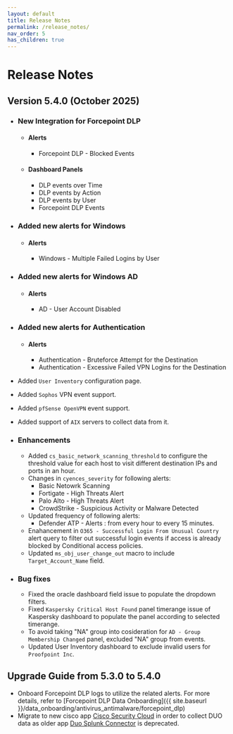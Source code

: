 ```yaml
---
layout: default
title: Release Notes
permalink: /release_notes/
nav_order: 5
has_children: true
---
```


# Release Notes

## Version 5.4.0 (October 2025)

* ### New Integration for Forcepoint DLP
    * #### Alerts
        * Forcepoint DLP - Blocked Events
    * #### Dashboard Panels
        * DLP events over Time
        * DLP events by Action
        * DLP events by User
        * Forcepoint DLP Events

* ### Added new alerts for Windows
    * #### Alerts
        * Windows - Multiple Failed Logins by User

* ### Added new alerts for Windows AD
    * #### Alerts
        * AD - User Account Disabled 

* ### Added new alerts for Authentication
    * #### Alerts
        * Authentication - Bruteforce Attempt for the Destination
        * Authentication - Excessive Failed VPN Logins for the Destination

* Added `User Inventory` configuration page.
* Added `Sophos` VPN event support.
* Added `pfSense OpenVPN` event support.
* Added support of `AIX` servers to collect data from it.

* ### Enhancements
    * Added `cs_basic_network_scanning_threshold` to configure the threshold value for each host to visit different destination IPs and ports in an hour.
    * Changes in `cyences_severity` for following alerts:
        * Basic Netowrk Scanning
        * Fortigate - High Threats Alert 
        * Palo Alto - High Threats Alert
        * CrowdStrike - Suspicious Activity or Malware Detected
    * Updated frequency of following alerts:
        * Defender ATP - Alerts : from every hour to every 15 minutes.
    * Enahancement in `O365 - Successful Login From Unusual Country` alert query to filter out successful login events if access is already blocked by Conditional access policies.
    * Updated `ms_obj_user_change_out` macro to include `Target_Account_Name` field.

* ### Bug fixes
    * Fixed the oracle dashboard field issue to populate the dropdown filters.
    * Fixed `Kaspersky Critical Host Found` panel timerange issue of Kaspersky dashboard to populate the panel according to selected timerange.
    * To avoid taking "NA" group into cosideration for `AD - Group Membership Changed` panel, excluded "NA" group from events.
    * Updated User Inventory dashboard to exclude invalid users for `Proofpoint Inc`.


## Upgrade Guide from 5.3.0 to 5.4.0

* Onboard Forcepoint DLP logs to utilize the related alerts. For more details, refer to [Forcepoint DLP Data Onboarding]({{ site.baseurl }}/data_onboarding/antivirus_antimalware/forcepoint_dlp)
* Migrate to new cisco app [Cisco Security Cloud](https://splunkbase.splunk.com/app/7404) in order to collect DUO data as older app [Duo Splunk Connector](https://splunkbase.splunk.com/app/3504) is deprecated.